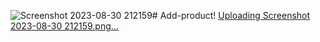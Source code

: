 ![Screenshot 2023-08-30 212159](https://github.com/Abdullahali310/Add-product/assets/74230257/2581a1ca-e5de-4fb0-9cd1-e88e21f1de56)# Add-product!
[Uploading Screenshot 2023-08-30 212159.png…]()
